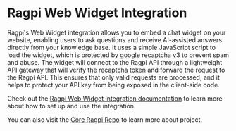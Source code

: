 # Ragpi Web Widget Integration

Ragpi's Web Widget integration allows you to embed a chat widget on your website, enabling users to ask questions and receive AI-assisted answers directly from your knowledge base. It uses a simple JavaScript script to load the widget, which is protected by google recaptcha v3 to prevent spam and abuse. The widget will connect to the Ragpi API through a lightweight API gateway that will verify the recaptcha token and forward the request to the Ragpi API. This ensures that only valid requests are processed, and it helps to protect your API key from being exposed in the client-side code.

Check out the [Ragpi Web Widget integration documentation](https://docs.ragpi.io/integrations/web-widget) to learn more about how to set up and use the integration.

You can also visit the [Core Ragpi Repo](https://github.com/ragpi/ragpi) to learn more about project.
